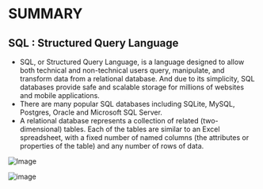 # SUMMARY #
## SQL : Structured Query Language ##
- SQL, or Structured Query Language, is a language designed to allow both technical and non-technical users query, manipulate, and transform data from a relational database. And due to its simplicity, SQL databases provide safe and scalable storage for millions of websites and mobile applications.
- There are many popular SQL databases including SQLite, MySQL, Postgres, Oracle and Microsoft SQL Server. 
- A relational database represents a collection of related (two-dimensional) tables. Each of the tables are similar to an Excel spreadsheet, with a fixed number of named columns (the attributes or properties of the table) and any number of rows of data.


![Image](https://dryanchristoph.com/wp-content/uploads/2019/03/full-stack-web-development-720x342.jpg)


![image](https://www.c-sharpcorner.com/UploadFile/BlogImages/09252014061246AM/command%20types%20in%20SQL%20DataBase.jpg)
